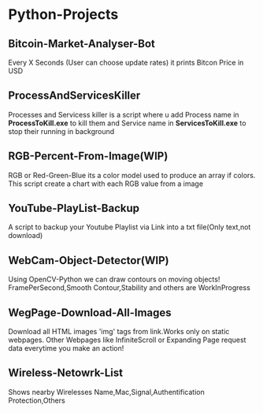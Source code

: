 # Python-Projects

## Bitcoin-Market-Analyser-Bot

Every X Seconds (User can choose update rates) it prints Bitcon Price in USD

## ProcessAndServicesKiller

Processes and Servicess killer is a script where u add Process name in **ProcessToKill.exe** to kill them and Service name in **ServicesToKill.exe** to stop their running in background

## RGB-Percent-From-Image(WIP)

RGB or Red-Green-Blue its a color model used to produce an array if colors. This script create a chart with each RGB value from a image

## YouTube-PlayList-Backup

A script to backup your Youtube Playlist via Link into a txt file(Only text,not download)

## WebCam-Object-Detector(WIP)

Using OpenCV-Python we can draw contours on moving objects! FramePerSecond,Smooth Contour,Stability and others are WorkInProgress

## WegPage-Download-All-Images

Download all HTML images 'img' tags from link.Works only on static webpages. Other Webpages like InfiniteScroll or Expanding Page request data everytime you make an action!

## Wireless-Netowrk-List

Shows nearby Wirelesses Name,Mac,Signal,Authentification Protection,Others


